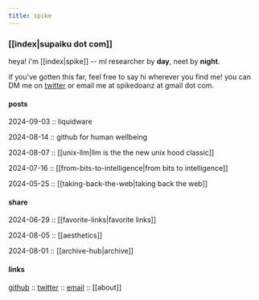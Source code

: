 ```yaml
---
title: spike
---
```


### [[index|supaiku dot com]]

heya! i'm [[index|spike]] -- ml researcher by
<b onclick="document.getElementById('darkmode-toggle').click();">day</b>, 
neet by
<b onclick="document.getElementById('darkmode-toggle').click();">night</b>.

if you've gotten this far, feel free to say hi wherever you find me! you can DM me on [twitter](https://twitter.com/spikedoanz) or email me at spikedoanz at gmail dot com. 


#### posts 

2024-09-03 :: liquidware

2024-08-14 :: github for human wellbeing

2024-08-07 :: [[unix-llm|llm is the the new unix hood classic]]

2024-07-16 :: [[from-bits-to-intelligence|from bits to intelligence]]

2024-05-25 :: [[taking-back-the-web|taking back the web]]

#### share 

2024-06-29 :: [[favorite-links|favorite links]]

2024-08-05 :: [[aesthetics]]

2024-08-01 :: [[archive-hub|archive]]

#### links

[github](https://github.com/spikedoanz) :: 
[twitter](https://twitter.com/spikedoanz) :: 
[email](mailto:spikedoanz@gmail.com) :: 
[[about]]
